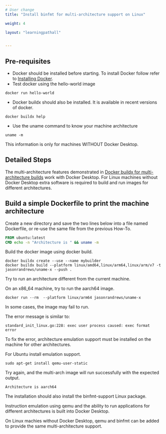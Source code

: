 ```yaml
---
# User change
title: "Install binfmt for multi-architecture support on Linux"

weight: 4

layout: "learningpathall"


---
```


## Pre-requisites

* Docker should be installed before starting. To install Docker follow refer to [Installing Docker](/install-tools/docker/).
* Test docker using the hello-world image
```console
docker run hello-world
```
* Docker buildx should also be installed. It is available in recent versions of docker. 
```console
docker buildx help
```
* Use the uname command to know your machine architecture
```console
uname -m 
```

This information is only for machines WITHOUT Docker Desktop.


## Detailed Steps

The multi-architecture features demonstrated in [Docker buildx for multi-architecture builds](../buildx/) work with Docker Desktop. For Linux machines without Docker Desktop extra software is required to build and run images for different architectures.

## Build a simple Dockerfile to print the machine architecture

Create a new directory and save the two lines below into a file named Dockerfile, or re-use the same file from the previous How-To.
```dockerfile
FROM ubuntu:latest
CMD echo -n "Architecture is " && uname -m
```

Build the docker image using docker build.

```console 
docker buildx create --use --name mybuilder
docker buildx build --platform linux/amd64,linux/arm64,linux/arm/v7 -t jasonrandrews/uname-x --push .
```

Try to run an architecture different from the current machine. 

On an x86_64 machine, try to run the aarch64 image.

```console
docker run --rm  --platform linux/arm64 jasonrandrews/uname-x
```

In some cases, the image may fail to run. 

The error message is similar to:
```console
standard_init_linux.go:228: exec user process caused: exec format error
```

To fix the error, architecture emulation support must be installed on the machine for other architectures. 

For Ubuntu install emulation support.

```console
sudo apt-get install qemu-user-static
```

Try again, and the multi-arch image will run successfully with the expected output.

```console
Architecture is aarch64
```

The installation should also install the binfmt-support Linux package. 

Instruction emulation using qemu and the ability to run applications for different architectures is built into Docker Desktop.

On Linux machies without Docker Desktop, qemu and binfmt can be added to provide the same multi-architecture support. 

